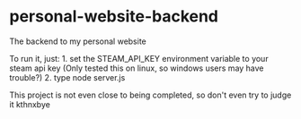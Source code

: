 # personal-website-backend
The backend to my personal website

To run it, just:
    1. set the STEAM_API_KEY environment variable to your steam api key (Only tested this on linux, so windows users may have trouble?)
    2. type node server.js

This project is not even close to being completed, so don't even try to judge it kthnxbye